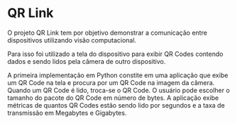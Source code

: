 # QR Link

O projeto QR Link tem por objetivo demonstrar a comunicação entre dispositivos utilizando visão computacional. 

Para isso foi utilizado a tela do dispositivo para exibir QR Codes contendo dados e sendo lidos pela câmera de outro dispositivo.

A primeira implementação em Python constite em uma aplicação que exibe um QR Code na tela e procura por um QR Code na imagem da câmera. Quando um QR Code é lido, troca-se o QR Code. O usuário pode escolher o tamanho do pacote do QR Code em número de bytes. A aplicação exibe métricas de quantos QR Codes estão sendo lido por segundos e a taxa de transmissão em Megabytes e Gigabytes.
